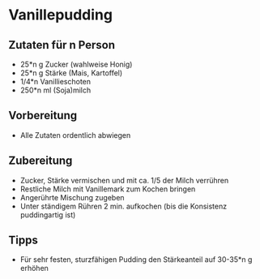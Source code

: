 # Vanillepudding
## Zutaten für n Person- 25\*n g Zucker (wahlweise Honig)- 25\*n g Stärke (Mais, Kartoffel)- 1/4\*n Vanillieschoten- 250*n ml (Soja)milch## Vorbereitung- Alle Zutaten ordentlich abwiegen## Zubereitung- Zucker, Stärke vermischen und mit ca. 1/5 der Milch verrühren- Restliche Milch mit Vanillemark zum Kochen bringen- Angerührte Mischung zugeben- Unter ständigem Rühren 2 min. aufkochen (bis die Konsistenz puddingartig ist)

## Tipps
- Für sehr festen, sturzfähigen Pudding den Stärkeanteil auf 30-35\*n g erhöhen